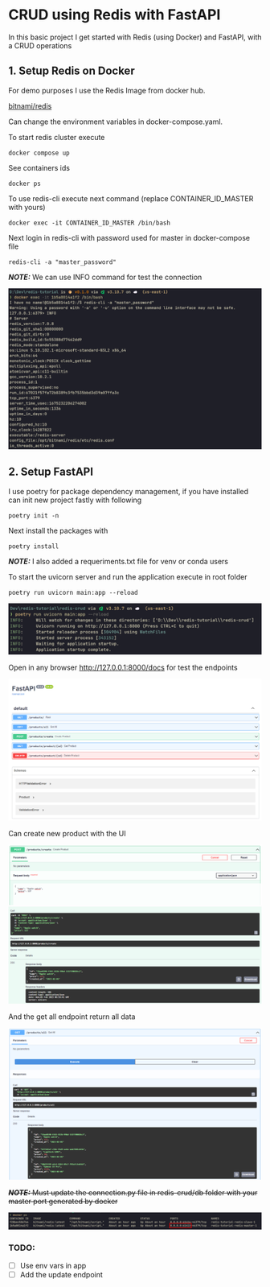 # CRUD using Redis with FastAPI

In this basic project I get started with Redis (using Docker) and FastAPI, with a CRUD operations

## 1. Setup Redis on Docker

For demo purposes I use the Redis Image from docker hub.

[bitnami/redis](https://hub.docker.com/r/bitnami/redis/)

Can change the environment variables in docker-compose.yaml.

To start redis cluster execute
```
docker compose up
```

See containers ids
```
docker ps
```

To use redis-cli execute next command (replace CONTAINER_ID_MASTER with yours)
```
docker exec -it CONTAINER_ID_MASTER /bin/bash
```

Next login in redis-cli with password used for master in docker-compose file
```
redis-cli -a "master_password"
```

**_NOTE:_** We can use INFO command for test the connection

![redis-cli-info](https://github.com/pwsandoval/crud-redis-fastapi/blob/main/images/redis-cli-info.png?raw=true)

## 2. Setup FastAPI

I use poetry for package dependency management, if you have installed can init new project fastly with following
```
poetry init -n
```

Next install the packages with
```
poetry install
```

**_NOTE:_** I also added a requeriments.txt file for venv or conda users

To start the uvicorn server and run the application execute in root folder
```
poetry run uvicorn main:app --reload
```

![fastapi-run](https://github.com/pwsandoval/crud-redis-fastapi/blob/main/images/fastapi-run.png?raw=true)

Open in any browser http://127.0.0.1:8000/docs for test the endpoints

![fastapi-docs](https://github.com/pwsandoval/crud-redis-fastapi/blob/main/images/fastapi-docs.png?raw=true)

Can create new product with the UI

![fastapi-new](https://github.com/pwsandoval/crud-redis-fastapi/blob/main/images/fastapi-new.png?raw=true)
![fastapi-new-response](https://github.com/pwsandoval/crud-redis-fastapi/blob/main/images/fastapi-new-response.png?raw=true)

And the get all endpoint return all data

![fastapi-getall](https://github.com/pwsandoval/crud-redis-fastapi/blob/main/images/fastapi-getall.png?raw=true)

~~**_NOTE:_** Must update the connection.py file in redis-crud/db folder with your master port generated by docker~~

![docker-master-port](https://github.com/pwsandoval/crud-redis-fastapi/blob/main/images/docker-master-port.png?raw=true)

### TODO:

- [ ] Use env vars in app
- [ ] Add the update endpoint
